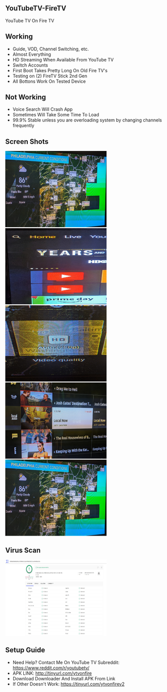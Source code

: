 ## YouTubeTV-FireTV
YouTube TV On Fire TV


## Working
* Guide, VOD, Channel Switching, etc.
* Almost Everything
* HD Streaming When Available From YouTube TV
* Switch Accounts
* First Boot Takes Pretty Long On Old Fire TV's
* Testing on (2) FireTV Stick 2nd Gen
* All Bottons Work On Tested Device

## Not Working
* Voice Search Will Crash App
* Sometimes Will Take Some Time To Load
* 99.9% Stable unless you are overloading system by changing channels frequently

## Screen Shots
<img src="https://raw.githubusercontent.com/MapGuy11/YouTubeTV-FireTV/master/IMG_20190709_135648.jpg" alt="alt text" width="320" height="240">
<img src="https://raw.githubusercontent.com/MapGuy11/YouTubeTV-FireTV/master/IMG_20190709_135706.jpg" alt="alt text" width="320" height="240">
<img src="https://raw.githubusercontent.com/MapGuy11/YouTubeTV-FireTV/master/IMG_20190709_135824.jpg" alt="alt text" width="320" height="240">
<img src="https://raw.githubusercontent.com/MapGuy11/YouTubeTV-FireTV/master/IMG_20190709_135849.jpg" alt="alt text" width="320" height="240">
<img src="https://raw.githubusercontent.com/MapGuy11/YouTubeTV-FireTV/master/IMG_20190709_135648.jpg" alt="alt text" width="320" height="240">

## Virus Scan
<img src="https://raw.githubusercontent.com/MapGuy11/YouTubeTV-FireTV/master/virustotalscan.jpg" alt="alt text" width="320" height="240">

## Setup Guide
* Need Help? Contact Me On YouTube TV Subreddit: https://www.reddit.com/r/youtubetv/
* APK LINK: http://tinyurl.com/ytvonfire
* Download Downloader And Install APK From Link
* If Other Doesn't Work: https://tinyurl.com/ytvonfirev2

